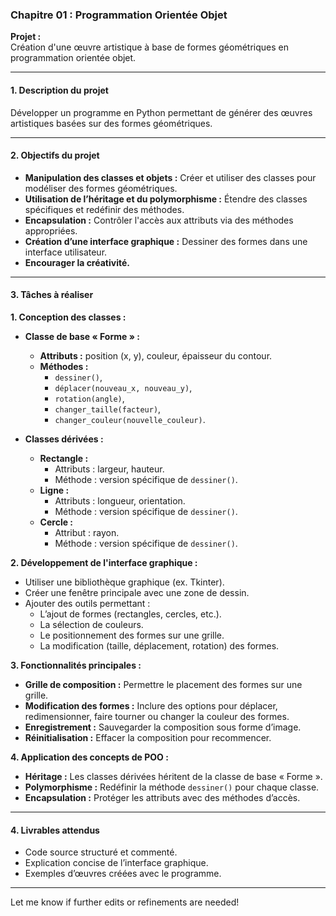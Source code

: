 ### Chapitre 01 : Programmation Orientée Objet  
**Projet :**  
Création d'une œuvre artistique à base de formes géométriques en programmation orientée objet.

---

#### 1. Description du projet  
Développer un programme en Python permettant de générer des œuvres artistiques basées sur des formes géométriques.

---

#### 2. Objectifs du projet  
- **Manipulation des classes et objets :** Créer et utiliser des classes pour modéliser des formes géométriques.  
- **Utilisation de l’héritage et du polymorphisme :** Étendre des classes spécifiques et redéfinir des méthodes.  
- **Encapsulation :** Contrôler l'accès aux attributs via des méthodes appropriées.  
- **Création d’une interface graphique :** Dessiner des formes dans une interface utilisateur.  
- **Encourager la créativité.**  

---

#### 3. Tâches à réaliser  

**1. Conception des classes :**  
- **Classe de base « Forme » :**  
  - **Attributs :** position (x, y), couleur, épaisseur du contour.  
  - **Méthodes :**  
    - `dessiner()`,  
    - `déplacer(nouveau_x, nouveau_y)`,  
    - `rotation(angle)`,  
    - `changer_taille(facteur)`,  
    - `changer_couleur(nouvelle_couleur)`.  

- **Classes dérivées :**  
  - **Rectangle :**  
    - Attributs : largeur, hauteur.  
    - Méthode : version spécifique de `dessiner()`.  
  - **Ligne :**  
    - Attributs : longueur, orientation.  
    - Méthode : version spécifique de `dessiner()`.  
  - **Cercle :**  
    - Attribut : rayon.  
    - Méthode : version spécifique de `dessiner()`.  

**2. Développement de l'interface graphique :**  
- Utiliser une bibliothèque graphique (ex. Tkinter).  
- Créer une fenêtre principale avec une zone de dessin.  
- Ajouter des outils permettant :  
  - L’ajout de formes (rectangles, cercles, etc.).  
  - La sélection de couleurs.  
  - Le positionnement des formes sur une grille.  
  - La modification (taille, déplacement, rotation) des formes.  

**3. Fonctionnalités principales :**  
- **Grille de composition :** Permettre le placement des formes sur une grille.  
- **Modification des formes :** Inclure des options pour déplacer, redimensionner, faire tourner ou changer la couleur des formes.  
- **Enregistrement :** Sauvegarder la composition sous forme d’image.  
- **Réinitialisation :** Effacer la composition pour recommencer.  

**4. Application des concepts de POO :**  
- **Héritage :** Les classes dérivées héritent de la classe de base « Forme ».  
- **Polymorphisme :** Redéfinir la méthode `dessiner()` pour chaque classe.  
- **Encapsulation :** Protéger les attributs avec des méthodes d’accès.  

---

#### 4. Livrables attendus  
- Code source structuré et commenté.  
- Explication concise de l’interface graphique.  
- Exemples d’œuvres créées avec le programme.

--- 

Let me know if further edits or refinements are needed!
